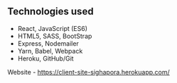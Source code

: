 ## Technologies used

* React, JavaScript (ES6)
* HTML5, SASS, BootStrap
* Express, Nodemailer
* Yarn, Babel, Webpack
* Heroku, GitHub/Git

Website - https://client-site-sighapora.herokuapp.com/
